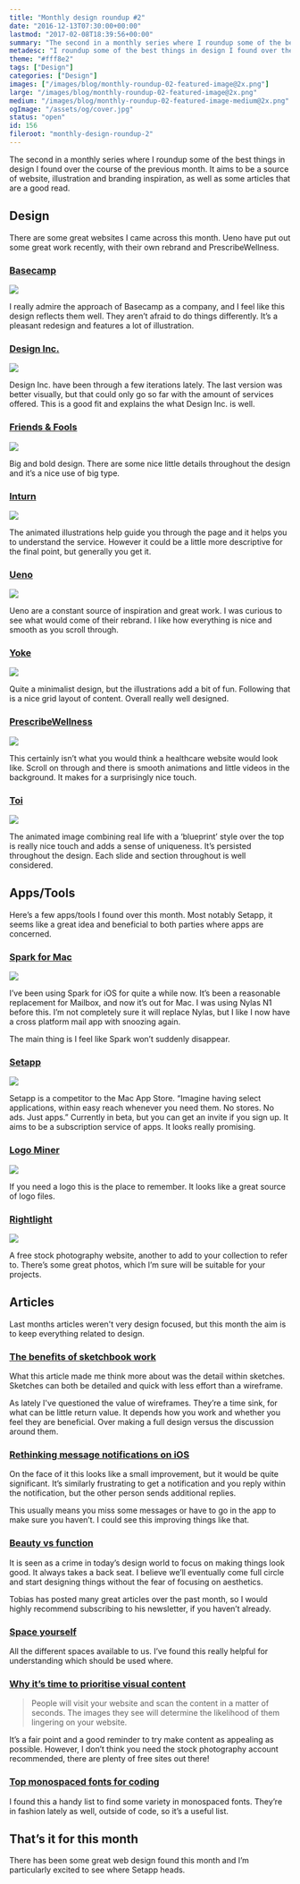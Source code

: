 ```yaml
---
title: "Monthly design roundup #2"
date: "2016-12-13T07:30:00+00:00"
lastmod: "2017-02-08T18:39:56+00:00"
summary: "The second in a monthly series where I roundup some of the best things in design I found over the course of the previous month. It aims to be a source of website, illustration and branding inspiration, as well as some articles that are a good read."
metadesc: "I roundup some of the best things in design I found over the course of the previous month. It aims to be a source of website, illustration and branding inspiration, as well as some articles that are a good read."
theme: "#fff8e2"
tags: ["Design"]
categories: ["Design"]
images: ["/images/blog/monthly-roundup-02-featured-image@2x.png"]
large: "/images/blog/monthly-roundup-02-featured-image@2x.png"
medium: "/images/blog/monthly-roundup-02-featured-image-medium@2x.png"
ogImage: "/assets/og/cover.jpg"
status: "open"
id: 156
fileroot: "monthly-design-roundup-2"
---
```


The second in a monthly series where I roundup some of the best things in design I found over the course of the previous month. It aims to be a source of website, illustration and branding inspiration, as well as some articles that are a good read.

## Design
There are some great websites I came across this month. Ueno have put out some great work recently, with their own rebrand and PrescribeWellness.

### [Basecamp](https://basecamp.com)
<div className="article-image">
  <Image src="/images/blog/monthly-roundup-02-basecamp@2x.jpg" width={832} height={626} />
</div>

I really admire the approach of Basecamp as a company, and I feel like this design reflects them well. They aren’t afraid to do things differently. It’s a pleasant redesign and features a lot of illustration.

### [Design Inc.](https://www.designinc.com)
<div className="article-image">
  <Image src="/images/blog/monthly-roundup-02-designinc@2x.png" width={832} height={626} />
</div>

Design Inc. have been through a few iterations lately. The last version was better visually, but that could only go so far with the amount of services offered. This is a good fit and explains the what Design Inc. is well.

### [Friends & Fools](http://www.friendsandfools.be)
<div className="article-image">
  <Image src="/images/blog/monthly-roundup-02-friends-fools@2x.jpg" width={832} height={626} />
</div>

Big and bold design. There are some nice little details throughout the design and it’s a nice use of big type.

### [Inturn](http://inturn.co)
<div className="article-image">
  <Image src="/images/blog/monthly-roundup-02-inturn@2x.png" width={832} height={626} />
</div>

The animated illustrations help guide you through the page and it helps you to understand the service. However it could be a little more descriptive for the final point, but generally you get it.

### [Ueno](https://ueno.co/)
<div className="article-image">
  <Image src="/images/blog/monthly-roundup-02-ueno@2x.jpg" width={832} height={626} />
</div>

Ueno are a constant source of inspiration and great work. I was curious to see what would come of their rebrand. I like how everything is nice and smooth as you scroll through.

### [Yoke](http://www.thisisyoke.com/)
<div className="article-image">
  <Image src="/images/blog/monthly-roundup-02-yoke@2x.png" width={832} height={626} />
</div>

Quite a minimalist design, but the illustrations add a bit of fun. Following that is a nice grid layout of content. Overall really well designed.

### [PrescribeWellness](http://www.prescribewellness.com/)
<div className="article-image">
  <Image src="/images/blog/monthly-roundup-02-prescribewellness@2x.jpg" width={832} height={626} />
</div>

This certainly isn’t what you would think a healthcare website would look like. Scroll on through and there is smooth animations and little videos in the background. It makes for a surprisingly nice touch.

### [Toi](http://toi.io/)
<div className="article-image">
  <Image src="/images/blog/monthly-roundup-02-toi@2x.jpg" width={832} height={626} />
</div>

The animated image combining real life with a ‘blueprint’ style over the top is really nice touch and adds a sense of uniqueness. It’s persisted throughout the design. Each slide and section throughout is well considered.

## Apps/Tools
Here’s a few apps/tools I found over this month. Most notably Setapp, it seems like a great idea and beneficial to both parties where apps are concerned.


### [Spark for Mac](https://sparkmailapp.com/)
<div className="article-image">
  <Image src="/images/blog/monthly-roundup-02-spark@2x.jpg" width={832} height={626} />
</div>

I’ve been using Spark for iOS for quite a while now. It’s been a reasonable replacement for Mailbox, and now it’s out for Mac. I was using Nylas N1 before this. I’m not completely sure it will replace Nylas, but I like I now have a cross platform mail app with snoozing again.

The main thing is I feel like Spark won’t suddenly disappear.

### [Setapp](https://setapp.com/)
<div className="article-image">
  <Image src="/images/blog/monthly-roundup-02-setapp@2x.jpg" width={832} height={626} />
</div>

Setapp is a competitor to the Mac App Store. “Imagine having select applications, within easy reach whenever you need them. No stores. No ads. Just apps.” Currently in beta, but you can get an invite if you sign up. It aims to be a subscription service of apps. It looks really promising.

### [Logo Miner](http://logominer.com/)
<div className="article-image">
  <Image src="/images/blog/monthly-roundup-02-logominer@2x.png" width={832} height={626} />
</div>

If you need a logo this is the place to remember. It looks like a great source of logo files.

### [Rightlight](http://rightlight.nordwoodthemes.com/)
<div className="article-image">
  <Image src="/images/blog/monthly-roundup-02-rightlight@2x.jpg" width={832} height={626} />
</div>

A free stock photography website, another to add to your collection to refer to. There’s some great photos, which I’m sure will be suitable for your projects.

## Articles
Last months articles weren't very design focused, but this month the aim is to keep everything related to design.

### [The benefits of sketchbook work](https://medium.com/@andrewcouldwell/start-simple-e089d0039744#.g10tkqyid)
What this article made me think more about was the detail within sketches. Sketches can both be detailed and quick with less effort than a wireframe.

As lately I've questioned the value of wireframes. They’re a time sink, for what can be little return value. It depends how you work and whether you feel they are beneficial. Over making a full design versus the discussion around them.

### [Rethinking message notifications on iOS](https://medium.com/@lewisplushumphreys/rethinking-message-notifications-on-ios-c201edea59a2)
On the face of it this looks like a small improvement, but it would be quite significant. It’s similarly frustrating to get a notification and you reply within the notification, but the other person sends additional replies.

This usually means you miss some messages or have to go in the app to make sure you haven’t. I could see this improving things like that.

### [Beauty vs function](http://www.vanschneider.com/beauty-vs-function)
It is seen as a crime in today’s design world to focus on making things look good. It always takes a back seat. I believe we’ll eventually come full circle and start designing things without the fear of focusing on aesthetics.

Tobias has posted many great articles over the past month, so I would highly recommend subscribing to his newsletter, if you haven’t already.

### [Space yourself](https://www.smashingmagazine.com/2015/10/space-yourself)
All the different spaces available to us. I’ve found this really helpful for understanding which should be used where.

### [Why it’s time to prioritise visual content](https://boagworld.com/design/time-prioritize-visual-content/)

> People will visit your website and scan the content in a matter of seconds. The images they see will determine the likelihood of them lingering on your website.

It’s a fair point and a good reminder to try make content as appealing as possible. However, I don’t think you need the stock photography account recommended, there are plenty of free sites out there!

### [Top monospaced fonts for coding](https://frontendcurated.com/top-monospaced-fonts-for-coding-a7d941a143fe)

I found this a handy list to find some variety in monospaced fonts. They’re in fashion lately as well, outside of code, so it’s a useful list.

## That’s it for this month
There has been some great web design found this month and I’m particularly excited to see where Setapp heads.
